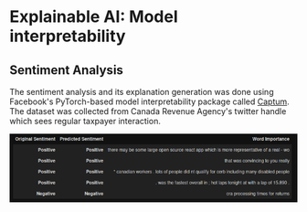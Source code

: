 # Explainable AI: Model interpretability
## Sentiment Analysis
The sentiment analysis and its explanation generation was done using Facebook's PyTorch-based model interpretability package called [Captum](https://captum.ai/). The dataset was collected from Canada Revenue Agency's twitter handle which sees regular taxpayer interaction.

![sentiment analysis](notebooks/sentiment-analysis.png)
